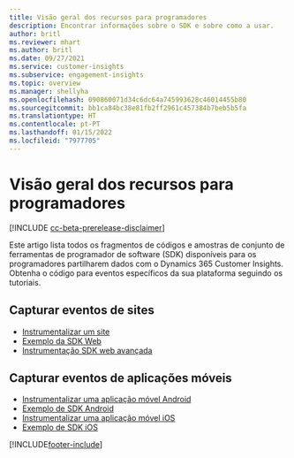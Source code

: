 ```yaml
---
title: Visão geral dos recursos para programadores
description: Encontrar informações sobre o SDK e sobre como a usar.
author: britl
ms.reviewer: mhart
ms.author: britl
ms.date: 09/27/2021
ms.service: customer-insights
ms.subservice: engagement-insights
ms.topic: overview
ms.manager: shellyha
ms.openlocfilehash: 090860071d34c6dc64a745993628c46014455b80
ms.sourcegitcommit: bb1ca84bc38e81fb2ff2961c457384b7beb5b5fa
ms.translationtype: HT
ms.contentlocale: pt-PT
ms.lasthandoff: 01/15/2022
ms.locfileid: "7977705"
---
```

# <a name="developer-resources-overview"></a>Visão geral dos recursos para programadores

[!INCLUDE [cc-beta-prerelease-disclaimer](includes/cc-beta-prerelease-disclaimer.md)]

Este artigo lista todos os fragmentos de códigos e amostras de conjunto de ferramentas de programador de software (SDK) disponíveis para os programadores partilharem dados com o Dynamics 365 Customer Insights. Obtenha o código para eventos específicos da sua plataforma seguindo os tutoriais.

## <a name="capture-events-from-websites"></a>Capturar eventos de sites

- [Instrumentalizar um site](instrument-website.md)
- [Exemplo da SDK Web](websdk-sample.md)
- [Instrumentação SDK web avançada](advanced-SDK-implementation.md)

## <a name="capture-events-from-mobile-apps"></a>Capturar eventos de aplicações móveis

- [Instrumentalizar uma aplicação móvel Android](get-started-android.md)
- [Exemplo de SDK Android](androidsdk-sample.md)
- [Instrumentalizar uma aplicação móvel iOS](get-started-ios.md)
- [Exemplo de SDK iOS](iossdk-sample.md)

[!INCLUDE[footer-include](../includes/footer-banner.md)]
